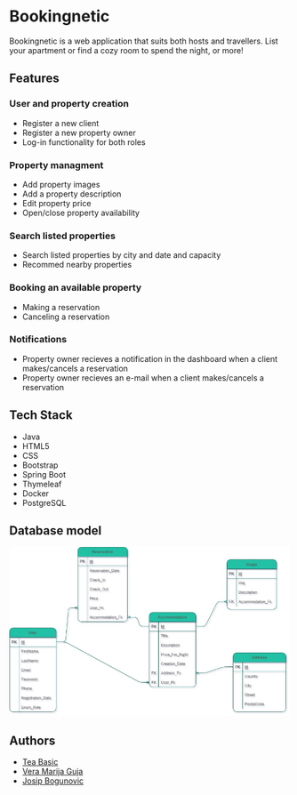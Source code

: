 
# Bookingnetic

Bookingnetic is a web application that suits both hosts and travellers. List your apartment or find a cozy room to spend the night, or more!

## Features

### User and property creation
  - Register a new client
  - Register a new property owner
  - Log-in functionality for both roles

### Property managment
  - Add property images
  - Add a property description
  - Edit property price
  - Open/close property availability

### Search listed properties
  - Search listed properties by city and date and capacity
  - Recommed nearby properties 

### Booking an available property    
  - Making a reservation
  - Canceling a reservation

### Notifications
  - Property owner recieves a notification in the dashboard when a client makes/cancels a reservation
  - Property owner recieves an e-mail when a client makes/cancels a reservation
## Tech Stack

- Java
- HTML5
- CSS
- Bootstrap
- Spring Boot
- Thymeleaf
- Docker
- PostgreSQL


## Database model
![Database Model](/BookingneticDB.jpg)

## Authors

- [Tea Basic](https://www.github.com/Tea27)
- [Vera Marija Guja](https://www.github.com/VeraMarija)
- [Josip Bogunovic](https://www.github.com/permetris) 

